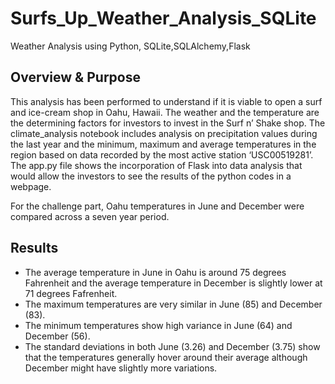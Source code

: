 # Surfs_Up_Weather_Analysis_SQLite
Weather Analysis using Python, SQLite,SQLAlchemy,Flask

## Overview & Purpose

This analysis has been performed to understand if it is viable to open a surf and ice-cream shop in Oahu, Hawaii. The weather and the temperature are the determining factors for investors to invest in the Surf n’ Shake shop. The climate_analysis notebook includes analysis on precipitation values during the last year and  the minimum, maximum and average temperatures in the region based on data recorded by the most active station ‘USC00519281’. The app.py file shows the incorporation of Flask into data analysis that would allow the investors to see the results of the python codes in a webpage.

For the challenge part, Oahu temperatures in June and December were compared across a seven year period.

## Results

- The average temperature in June in Oahu is around 75 degrees Fahrenheit and the average temperature in December is slightly lower at 71 degrees Fafrenheit. 
- The maximum temperatures are very similar in June (85) and December (83).
- The minimum temperatures show high variance in June (64) and December (56).
- The standard deviations in both June (3.26) and December (3.75) show that the temperatures generally hover around their average although December might have slightly more variations.


